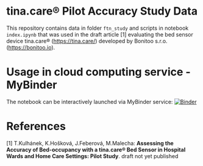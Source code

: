 # tina.care&reg; Pilot Accuracy Study Data

This repository contains data in folder `ftn_study` and scripts in notebook `index.ipynb` that was used in the draft article [1] evaluating the bed sensor device tina.care&reg; (https://tina.care/) developed by Bonitoo s.r.o.(https://bonitoo.io).


# Usage in cloud computing service - MyBinder
The notebook can be interactively launched via MyBinder service: 
[![Binder](https://mybinder.org/badge_logo.svg)](https://mybinder.org/v2/gh/TomasKulhanek/tina.care_accuracy_study_pilot/main?filepath=index.ipynb)

# References
[1] T.Kulhánek, K.Hošková, J.Feberová, M.Malecha: **Assessing the Accuracy of Bed-occupancy with a tina.care&reg; Bed Sensor in Hospital Wards and Home Care Settings: Pilot Study**. draft not yet published
